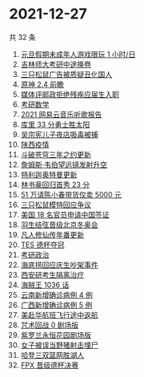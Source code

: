 # 2021-12-27

共 32 条

<!-- BEGIN -->
<!-- 最后更新时间 Mon Dec 27 2021 18:14:28 GMT+0800 (China Standard Time) -->

1. [元旦假期未成年人游戏限玩 1 小时/日](https://www.zhihu.com/search?q=未成年人游戏限玩)
1. [吉林师大考研中途换卷](https://www.zhihu.com/search?q=吉林师大考研)
1. [三只松鼠广告被质疑丑化国人](https://www.zhihu.com/search?q=三只松鼠)
1. [原神 2.4 前瞻](https://www.zhihu.com/search?q=原神)
1. [媒体评邮政拒绝残疾应届生入职](https://www.zhihu.com/search?q=残疾应届生)
1. [考研数学](https://www.zhihu.com/search?q=考研数学)
1. [2021 网易云音乐听歌报告](https://www.zhihu.com/search?q=网易云音乐)
1. [库里 33 分勇士胜太阳](https://www.zhihu.com/search?q=勇士)
1. [吴宗宪儿子夜店吸毒被捕](https://www.zhihu.com/search?q=吴宗宪儿子)
1. [陕西疫情](https://www.zhihu.com/search?q=陕西疫情)
1. [斗破苍穹三年之约更新](https://www.zhihu.com/search?q=斗破苍穹三年之约)
1. [詹姆斯·韦伯望远镜发射升空](https://www.zhihu.com/search?q=韦伯望远镜)
1. [特利迦奥特曼更新](https://www.zhihu.com/search?q=特利迦奥特曼)
1. [林书豪回归首秀 23 分](https://www.zhihu.com/search?q=林书豪)
1. [51 万请陈小春带货仅卖 5000 元](https://www.zhihu.com/search?q=陈小春)
1. [三只松鼠模特回应争议](https://www.zhihu.com/search?q=三只松鼠模特)
1. [美国 18 名官员申请中国签证](https://www.zhihu.com/search?q=美国官员申请签证)
1. [羽生结弦晋级北京冬奥会](https://www.zhihu.com/search?q=羽生结弦)
1. [凡人修仙传年番更新](https://www.zhihu.com/search?q=凡人修仙传)
1. [TES 德杯夺冠](https://www.zhihu.com/search?q=德杯)
1. [考研政治](https://www.zhihu.com/search?q=考研政治)
1. [海底捞回应庆生吵架事件](https://www.zhihu.com/search?q=海底捞庆生吵架)
1. [西安研考生隔离治疗](https://www.zhihu.com/search?q=西安考生确诊)
1. [海贼王 1036 话](https://www.zhihu.com/search?q=海贼王)
1. [云南新增确诊病例 4 例](https://www.zhihu.com/search?q=云南疫情)
1. [广西新增确诊病例 5 例](https://www.zhihu.com/search?q=广西疫情)
1. [美赴华航班飞行途中返航](https://www.zhihu.com/search?q=美赴华航班返航)
1. [咒术回战 0 剧场版](https://www.zhihu.com/search?q=咒术回战0)
1. [紫罗兰永恒花园剧场版](https://www.zhihu.com/search?q=紫罗兰永恒花园)
1. [女子被误当野猪射击埋尸](https://www.zhihu.com/search?q=女子被当野猪射击)
1. [哈登三双篮网胜湖人](https://www.zhihu.com/search?q=湖人)
1. [FPX 晋级德杯决赛](https://www.zhihu.com/search?q=德杯)

<!-- END -->
